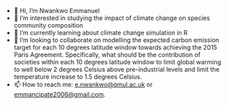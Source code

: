 - 👋 Hi, I’m Nwankwo Emmanuel
- 👀 I’m interested in studying the impact of climate change on species community composition
- 🌱 I’m currently learning about climate change simulation in R
- 💞️ I’m looking to collaborate on modelling the expected carbon emission target for each 10 degrees latitude window towards achieving the 2015 Paris Agreement. Specifically, what should be the contribution of societies within each 10 degrees latitude window to limit global warming to well below 2 degrees Celsius above pre-industrial levels and limit the temperature increase to 1.5 degrees Celsius.
- 📫 How to reach me: e.nwankwo@qmul.ac.uk or emmancipate2006@gmail.com.

<!---
bty113/bty113 is a ✨ special ✨ repository because its `README.md` (this file) appears on your GitHub profile.
You can click the Preview link to take a look at your changes.
--->
